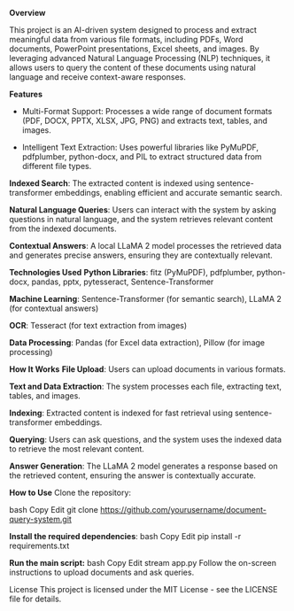 **Overview**

This project is an AI-driven system designed to process and extract meaningful data from various file formats, including PDFs, Word documents, PowerPoint presentations, Excel sheets, and images. By leveraging advanced Natural Language Processing (NLP) techniques, it allows users to query the content of these documents using natural language and receive context-aware responses.

**Features**
- Multi-Format Support: Processes a wide range of document formats (PDF, DOCX, PPTX, XLSX, JPG, PNG) and extracts text, tables, and images.

- Intelligent Text Extraction: Uses powerful libraries like PyMuPDF, pdfplumber, python-docx, and PIL to extract structured data from different file types.

**Indexed Search**: The extracted content is indexed using sentence-transformer embeddings, enabling efficient and accurate semantic search.

**Natural Language Queries**: Users can interact with the system by asking questions in natural language, and the system retrieves relevant content from the indexed documents.

**Contextual Answers**: A local LLaMA 2 model processes the retrieved data and generates precise answers, ensuring they are contextually relevant.

**Technologies Used**
**Python Libraries**: fitz (PyMuPDF), pdfplumber, python-docx, pandas, pptx, pytesseract, Sentence-Transformer

**Machine Learning**: Sentence-Transformer (for semantic search), LLaMA 2 (for contextual answers)

**OCR**: Tesseract (for text extraction from images)

**Data Processing**: Pandas (for Excel data extraction), Pillow (for image processing)

**How It Works**
**File Upload**: Users can upload documents in various formats.

**Text and Data Extraction**: The system processes each file, extracting text, tables, and images.

**Indexing**: Extracted content is indexed for fast retrieval using sentence-transformer embeddings.

**Querying**: Users can ask questions, and the system uses the indexed data to retrieve the most relevant content.

**Answer Generation**: The LLaMA 2 model generates a response based on the retrieved content, ensuring the answer is contextually accurate.

**How to Use**
Clone the repository:

bash
Copy
Edit
git clone https://github.com/yourusername/document-query-system.git


**Install the required dependencies**:
bash
Copy
Edit
pip install -r requirements.txt

**Run the main script:**
bash
Copy
Edit
stream app.py
Follow the on-screen instructions to upload documents and ask queries.

License
This project is licensed under the MIT License - see the LICENSE file for details.

